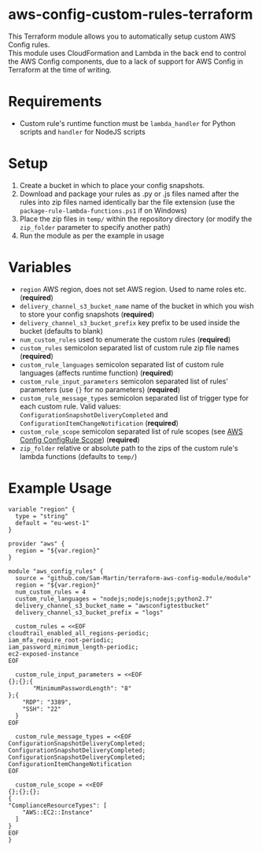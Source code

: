 # aws-config-custom-rules-terraform
This Terraform module allows you to automatically setup custom AWS Config rules.  
This module uses CloudFormation and Lambda in the back end to control the AWS Config components, due to a lack of support for AWS Config in Terraform at the time of writing.  

# Requirements  
* Custom rule's runtime function must be `lambda_handler` for Python scripts and `handler` for NodeJS scripts

# Setup
1. Create a bucket in which to place your config snapshots.
1. Download and package your rules as .py or .js files named after the rules into zip files named identically bar the file extension (use the `package-rule-lambda-functions.ps1` if on Windows)  
2. Place the zip files in `temp/` within the repository directory (or modify the `zip_folder` parameter to specify another path)  
3. Run the module as per the example in usage  

# Variables  

* `region` AWS region, does not set AWS region. Used to name roles etc. (**required**)  
* `delivery_channel_s3_bucket_name` name of the bucket in which you wish to store your config snapshots (**required**)  
* `delivery_channel_s3_bucket_prefix` key prefix to be used inside the bucket (defaults to blank)   
* `num_custom_rules` used to enumerate the custom rules (**required**)  
* `custom_rules` semicolon separated list of custom rule zip file names (**required**)  
* `custom_rule_languages` semicolon separated list of custom rule languages (affects runtime function) (**required**)
* `custom_rule_input_parameters` semicolon separated list of rules' parameters (use `{}` for no parameters) (**required**)  
* `custom_rule_message_types` semicolon separated list of trigger type for each custom rule. Valid values: `ConfigurationSnapshotDeliveryCompleted` and `ConfigurationItemChangeNotification` (**required**)  
* `custom_rule_scope` semicolon separated list of rule scopes (see [AWS Config ConfigRule Scope](http://docs.aws.amazon.com/AWSCloudFormation/latest/UserGuide/aws-properties-config-configrule-scope.html)) (**required**)
* `zip_folder` relative or absolute path to the zips of the custom rule's lambda functions (defaults to `temp/`)  


# Example Usage

```
variable "region" {
  type = "string"
  default = "eu-west-1"
}

provider "aws" {
  region = "${var.region}"
}

module "aws_config_rules" {
  source = "github.com/Sam-Martin/terraform-aws-config-module/module"
  region = "${var.region}"
  num_custom_rules = 4
  custom_rule_languages = "nodejs;nodejs;nodejs;python2.7"
  delivery_channel_s3_bucket_name = "awsconfigtestbucket"
  delivery_channel_s3_bucket_prefix = "logs"

  custom_rules = <<EOF
cloudtrail_enabled_all_regions-periodic;
iam_mfa_require_root-periodic;
iam_password_minimum_length-periodic;
ec2-exposed-instance
EOF

  custom_rule_input_parameters = <<EOF
{};{};{
       "MinimumPasswordLength": "8"
};{
    "RDP": "3389",
    "SSH": "22"
  }
EOF

  custom_rule_message_types = <<EOF
ConfigurationSnapshotDeliveryCompleted;
ConfigurationSnapshotDeliveryCompleted;
ConfigurationSnapshotDeliveryCompleted;
ConfigurationItemChangeNotification
EOF

  custom_rule_scope = <<EOF
{};{};{};
{
"ComplianceResourceTypes": [
    "AWS::EC2::Instance"
  ]
}
EOF
}

```

